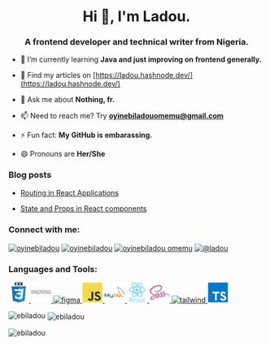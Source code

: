 <h1 align="center">Hi 👋, I'm Ladou.</h1>
<h3 align="center">A frontend developer and technical writer from Nigeria.</h3>


- 🌱 I’m currently learning **Java and just improving on frontend generally.**

- 📝 Find my articles on [https://ladou.hashnode.dev/](https://ladou.hashnode.dev/)

- 💬 Ask me about **Nothing, fr.**

- 📫 Need to reach me? Try **oyinebiladouomemu@gmail.com**

- ⚡ Fun fact: **My GitHub is embarassing.**
  
- 😄 Pronouns are **Her/She**
### Blog posts
- [Routing in React Applications](https://ladou.hashnode.dev/implementing-routing-in-react-applications-using-react-router)
  
- [State and Props in React components](https://ladou.hashnode.dev/state-and-props-in-react-components)
<!-- BLOG-POST-LIST:END -->

<h3 align="left">Connect with me:</h3>
<p align="left">
<a href="https://dev.to/oyinebiladou" target="blank"><img align="center" src="https://raw.githubusercontent.com/rahuldkjain/github-profile-readme-generator/master/src/images/icons/Social/devto.svg" alt="oyinebiladou" height="30" width="40" /></a>
<a href="https://twitter.com/oyinebiladou" target="blank"><img align="center" src="https://raw.githubusercontent.com/rahuldkjain/github-profile-readme-generator/master/src/images/icons/Social/twitter.svg" alt="oyinebiladou" height="30" width="40" /></a>
<a href="https://www.linkedin.com/in/oyinebiladou-omemu-a331b9223/" target="blank"><img align="center" src="https://raw.githubusercontent.com/rahuldkjain/github-profile-readme-generator/master/src/images/icons/Social/linked-in-alt.svg" alt="oyinebiladou omemu" height="30" width="40" /></a>
<a href="https://hashnode.com/@ladou" target="blank"><img align="center" src="https://raw.githubusercontent.com/rahuldkjain/github-profile-readme-generator/master/src/images/icons/Social/hashnode.svg" alt="@ladou" height="30" width="40" /></a>
</p>

<h3 align="left">Languages and Tools:</h3>
<p align="left"> <a href="https://www.w3schools.com/css/" target="_blank" rel="noreferrer"> <img src="https://raw.githubusercontent.com/devicons/devicon/master/icons/css3/css3-original-wordmark.svg" alt="css3" width="40" height="40"/> </a> <a href="https://expressjs.com" target="_blank" rel="noreferrer"> <img src="https://raw.githubusercontent.com/devicons/devicon/master/icons/express/express-original-wordmark.svg" alt="express" width="40" height="40"/> </a> <a href="https://www.figma.com/" target="_blank" rel="noreferrer"> <img src="https://www.vectorlogo.zone/logos/figma/figma-icon.svg" alt="figma" width="40" height="40"/> </a> <a href="https://developer.mozilla.org/en-US/docs/Web/JavaScript" target="_blank" rel="noreferrer"> <img src="https://raw.githubusercontent.com/devicons/devicon/master/icons/javascript/javascript-original.svg" alt="javascript" width="40" height="40"/> </a> <a href="https://www.mysql.com/" target="_blank" rel="noreferrer"> <img src="https://raw.githubusercontent.com/devicons/devicon/master/icons/mysql/mysql-original-wordmark.svg" alt="mysql" width="40" height="40"/> </a> <a href="https://reactjs.org/" target="_blank" rel="noreferrer"> <img src="https://raw.githubusercontent.com/devicons/devicon/master/icons/react/react-original-wordmark.svg" alt="react" width="40" height="40"/> </a> <a href="https://sass-lang.com" target="_blank" rel="noreferrer"> <img src="https://raw.githubusercontent.com/devicons/devicon/master/icons/sass/sass-original.svg" alt="sass" width="40" height="40"/> </a> <a href="https://tailwindcss.com/" target="_blank" rel="noreferrer"> <img src="https://www.vectorlogo.zone/logos/tailwindcss/tailwindcss-icon.svg" alt="tailwind" width="40" height="40"/> </a> <a href="https://www.typescriptlang.org/" target="_blank" rel="noreferrer"> <img src="https://raw.githubusercontent.com/devicons/devicon/master/icons/typescript/typescript-original.svg" alt="typescript" width="40" height="40"/> </a> </p>

<p><img align="left" src="https://github-readme-stats.vercel.app/api/top-langs?username=ebiladou&show_icons=true&locale=en&layout=compact" alt="ebiladou" /></p>

<p>&nbsp;<img align="center" src="https://github-readme-stats.vercel.app/api?username=ebiladou&show_icons=true&locale=en" alt="ebiladou" /></p>

<p><img align="center" src="https://github-readme-streak-stats.herokuapp.com/?user=ebiladou&" alt="ebiladou" /></p>
